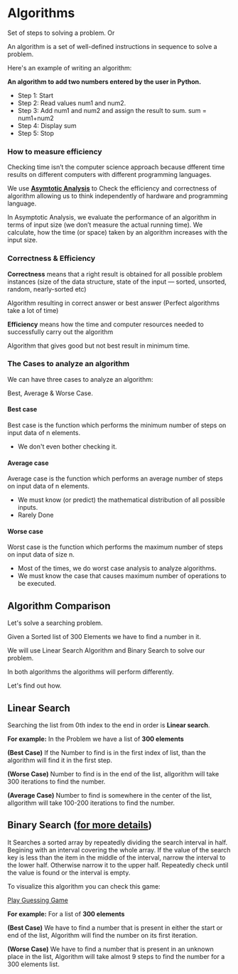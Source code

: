 # Algorithms
Set of steps to solving a problem. Or

An algorithm is a set of well-defined instructions in sequence to solve a problem.

Here's an example of writing an algorithm:

**An algorithm to add two numbers entered by the user in Python.**

* Step 1: Start
* Step 2: Read values num1 and num2. 
* Step 3: Add num1 and num2 and assign the result to sum.
          sum = num1+num2
* Step 4: Display sum 
* Step 5: Stop
### How to measure efficiency
Checking time isn’t the computer science approach because dfferent time results on different computers with different programming languages.

We use [**Asymtotic Analysis**](https://github.com/Habib0308/Design-Analysis-Of-Algorithms/blob/master/Notes/Asymtotic%20Analysis.md) to Check the efficiency and correctness of algorithm allowing us to think independently of hardware and programming language. 

In Asymptotic Analysis, we evaluate the performance of an algorithm in terms of input size (we don’t measure the actual running time). We calculate, how the time (or space) taken by an algorithm increases with the input size.
### Correctness & Efficiency
**Correctness** means that a right result is obtained for all possible problem instances (size of the data structure, state of the input — sorted, unsorted, random, nearly-sorted etc)

Algorithm resulting in correct answer or best answer (Perfect algorithms take a lot of time)

**Efficiency** means how the time and computer resources needed to successfully carry out the algorithm

Algorithm that gives good but not best result in minimum time.

### The Cases to analyze an algorithm
We can have three cases to analyze an algorithm:

Best, Average & Worse Case.
#### Best case
Best case is the function which performs the minimum number of steps on input data of n elements.
* We don't even bother checking it.
#### Average case
Average case is the function which performs an average number of steps on input data of n elements.
* We must know (or predict) the mathematical distribution of all possible inputs.
* Rarely Done
#### Worse case
Worst case is the function which performs the maximum number of steps on input data of size n. 
* Most of the times, we do worst case analysis to analyze algorithms.
* We must know the case that causes maximum number of operations to be executed.
## Algorithm Comparison
Let's solve a searching problem.

Given a Sorted list of 300 Elements we have to find a number in it.

We will use Linear Search Algorithm and Binary Search to solve our problem. 

In both algorithms the algorithms will perform differently. 

Let's find out how.

## Linear Search
Searching the list from 0th index to the end in order is **Linear search**.

**For example:** In the Problem we have a list of **300 elements**

**(Best Case)**
If the Number to find is in the first index of list, than the algorithm will find it in the first step.

**(Worse Case)**
Number to find is in the end of the list, allgorithm will take 300 iterations to find the number. 

**(Average Case)**
Number to find is somewhere in the center of the list, allgorithm will take 100-200 iterations to find the number. 
## Binary Search ([for more details](https://github.com/Habib0308/Design-Analysis-Of-Algorithms/blob/master/Algorithms%20in%20Python/Binary%20Search.md))
It Searches a sorted array by repeatedly dividing the search interval in half. Begining with an interval covering the whole array. If the value of the search key is less than the item in the middle of the interval, narrow the interval to the lower half. Otherwise narrow it to the upper half. Repeatedly check until the value is found or the interval is empty.

To visualize this algorithm you can check this game:

[Play Guessing Game](https://www.khanacademy.org/computing/computer-science/algorithms/intro-to-algorithms/a/a-guessing-game)

**For example:** For a list of **300 elements**

**(Best Case)**
 We have to find a number that is present in either the start or end of the list, Algorithm will find the number on its first iteration. 

**(Worse Case)**
We have to find a number that is present in an unknown place in the list, Algorithm will take almost 9 steps to find the number for a 300 elements list. 
